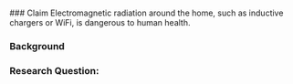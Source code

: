 <br/>
<br/>
<br/>
<br/>
### Claim
Electromagnetic radiation around the home, such as inductive chargers or WiFi, is dangerous to human health.




### Background





### Research Question:
